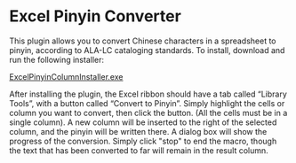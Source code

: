 # Excel Pinyin Converter

This plugin allows you to convert Chinese characters in a spreadsheet to pinyin, according to ALA-LC cataloging standards.   To install, download and run the following installer:

<a href="https://github.com/pulibrary/ExcelPinyin/releases/latest/download/ExcelPinyinColumnInstaller.exe">ExcelPinyinColumnInstaller.exe</a>

After installing the plugin, the Excel ribbon should have a tab called “Library Tools”, with a button called “Convert to Pinyin”.  Simply highlight the cells or column you want to convert, then click the button.  (All the cells must be in a single column).  A new column will be inserted to the right of the selected column, and the pinyin will be written there.  A dialog box will show the progress of the conversion.  Simply click "stop" to end the macro, though the text that has been converted to far will remain in the result column.
